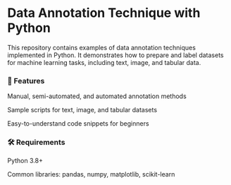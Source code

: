 # Data Annotation Technique with Python

This repository contains examples of data annotation techniques implemented in Python.
It demonstrates how to prepare and label datasets for machine learning tasks, including text, image, and tabular data.

### 📌 Features

Manual, semi-automated, and automated annotation methods

Sample scripts for text, image, and tabular datasets

Easy-to-understand code snippets for beginners

### 🛠 Requirements

Python 3.8+

Common libraries: pandas, numpy, matplotlib, scikit-learn
